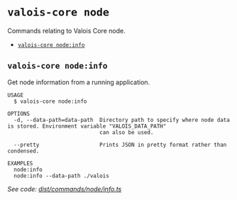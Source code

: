 # `valois-core node`

Commands relating to Valois Core node.

- [`valois-core node:info`](#valois-core-nodeinfo)

## `valois-core node:info`

Get node information from a running application.

```
USAGE
  $ valois-core node:info

OPTIONS
  -d, --data-path=data-path  Directory path to specify where node data is stored. Environment variable "VALOIS_DATA_PATH"
                             can also be used.

  --pretty                   Prints JSON in pretty format rather than condensed.

EXAMPLES
  node:info
  node:info --data-path ./valois
```

_See code: [dist/commands/node/info.ts](https://github.com/ValoisHQ/valois-core/blob/v3.0.0-beta.2.5/dist/commands/node/info.ts)_

